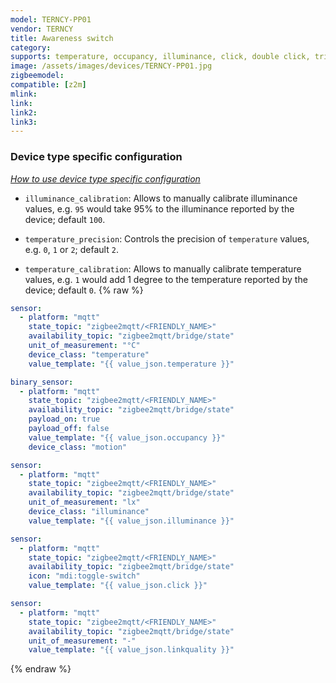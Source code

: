 ```yaml
---
model: TERNCY-PP01
vendor: TERNCY
title: Awareness switch
category:
supports: temperature, occupancy, illuminance, click, double click, triple click
image: /assets/images/devices/TERNCY-PP01.jpg
zigbeemodel: 
compatible: [z2m]
mlink: 
link: 
link2: 
link3: 
---
```

### Device type specific configuration
*[How to use device type specific configuration](https://www.zigbee2mqtt.io/information/configuration)*


* `illuminance_calibration`: Allows to manually calibrate illuminance values,
e.g. `95` would take 95% to the illuminance reported by the device; default `100`.


* `temperature_precision`: Controls the precision of `temperature` values,
e.g. `0`, `1` or `2`; default `2`.
* `temperature_calibration`: Allows to manually calibrate temperature values,
e.g. `1` would add 1 degree to the temperature reported by the device; default `0`. 
{% raw %}
```yaml
sensor:
  - platform: "mqtt"
    state_topic: "zigbee2mqtt/<FRIENDLY_NAME>"
    availability_topic: "zigbee2mqtt/bridge/state"
    unit_of_measurement: "°C"
    device_class: "temperature"
    value_template: "{{ value_json.temperature }}"

binary_sensor:
  - platform: "mqtt"
    state_topic: "zigbee2mqtt/<FRIENDLY_NAME>"
    availability_topic: "zigbee2mqtt/bridge/state"
    payload_on: true
    payload_off: false
    value_template: "{{ value_json.occupancy }}"
    device_class: "motion"

sensor:
  - platform: "mqtt"
    state_topic: "zigbee2mqtt/<FRIENDLY_NAME>"
    availability_topic: "zigbee2mqtt/bridge/state"
    unit_of_measurement: "lx"
    device_class: "illuminance"
    value_template: "{{ value_json.illuminance }}"

sensor:
  - platform: "mqtt"
    state_topic: "zigbee2mqtt/<FRIENDLY_NAME>"
    availability_topic: "zigbee2mqtt/bridge/state"
    icon: "mdi:toggle-switch"
    value_template: "{{ value_json.click }}"

sensor:
  - platform: "mqtt"
    state_topic: "zigbee2mqtt/<FRIENDLY_NAME>"
    availability_topic: "zigbee2mqtt/bridge/state"
    unit_of_measurement: "-"
    value_template: "{{ value_json.linkquality }}"
```
{% endraw %}


